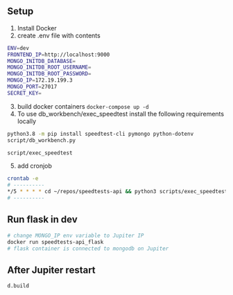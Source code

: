 ## Setup

1. Install Docker
2. create .env file with contents

```sh
ENV=dev
FRONTEND_IP=http://localhost:9000
MONGO_INITDB_DATABASE=
MONGO_INITDB_ROOT_USERNAME=
MONGO_INITDB_ROOT_PASSWORD=
MONGO_IP=172.19.199.3
MONGO_PORT=27017
SECRET_KEY=
```

3. build docker containers `docker-compose up -d`
4. To use db_workbench/exec_speedtest install the following requirements locally

```sh
python3.8 -m pip install speedtest-cli pymongo python-dotenv
script/db_workbench.py

script/exec_speedtest
```

5. add cronjob

```sh
crontab -e
# ----------
*/5 * * * * cd ~/repos/speedtests-api && python3 scripts/exec_speedtest.py >> cronlogs/stdout 2>> cronlogs/errors
# ----------
```

## Run flask in dev

```sh
# change MONGO_IP env variable to Jupiter IP
docker run speedtests-api_flask
# flask container is connected to mongodb on Jupiter
```

## After Jupiter restart
```sh
d.build
```